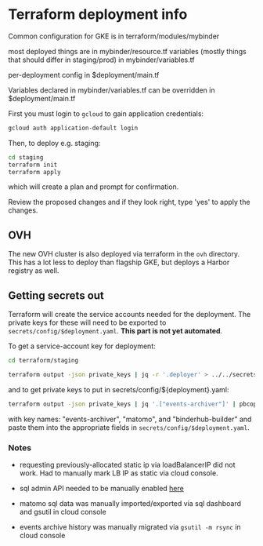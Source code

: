 # Terraform deployment info

Common configuration for GKE is in terraform/modules/mybinder

most deployed things are in mybinder/resource.tf
variables (mostly things that should differ in staging/prod) in mybinder/variables.tf

per-deployment config in $deployment/main.tf

Variables declared in mybinder/variables.tf can be overridden in $deployment/main.tf

First you must login to `gcloud` to gain application credentials:

```bash
gcloud auth application-default login
```

Then, to deploy e.g. staging:

```bash
cd staging
terraform init
terraform apply
```

which will create a plan and prompt for confirmation.

Review the proposed changes and if they look right, type 'yes' to apply the changes.

## OVH

The new OVH cluster is also deployed via terraform in the `ovh` directory.
This has a lot less to deploy than flagship GKE,
but deploys a Harbor registry as well.

## Getting secrets out

Terraform will create the service accounts needed for the deployment.
The private keys for these will need to be exported to `secrets/config/$deployment.yaml`.
**This part is not yet automated**.

To get a service-account key for deployment:

```bash
cd terraform/staging

terraform output -json private_keys | jq -r '.deployer' > ../../secrets/gke-auth-key-staging2.json
```

and to get private keys to put in secrets/config/${deployment}.yaml:

```bash
terraform output -json private_keys | jq '.["events-archiver"]' | pbcopy
```

with key names: "events-archiver", "matomo", and "binderhub-builder" and paste them into the appropriate fields in `secrets/config/$deployment.yaml`.

### Notes

- requesting previously-allocated static ip via loadBalancerIP did not work.
  Had to manually mark LB IP as static via cloud console.

- sql admin API needed to be manually enabled [here](https://console.developers.google.com/apis/library/sqladmin.googleapis.com)
- matomo sql data was manually imported/exported via sql dashboard and gsutil in cloud console
- events archive history was manually migrated via `gsutil -m rsync` in cloud console
